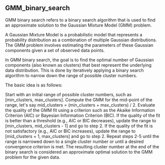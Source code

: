 ## GMM_binary_search

GMM binary search refers to a binary search algorithm that is used to find an approximate solution to the Gaussian Mixture Model (GMM) problem.

A Gaussian Mixture Model is a probabilistic model that represents a probability distribution as a combination of multiple Gaussian distributions. The GMM problem involves estimating the parameters of these Gaussian components given a set of observed data points.

In GMM binary search, the goal is to find the optimal number of Gaussian components (also known as clusters) that best represent the underlying data distribution. This is done by iteratively applying a binary search algorithm to narrow down the range of possible cluster numbers.


The basic idea is as follows:

Start with an initial range of possible cluster numbers, such as [min_clusters, max_clusters].
Compute the GMM for the mid-point of the range, let's say mid_clusters = (min_clusters + max_clusters) / 2.
Evaluate the quality of the GMM fit using a criterion such as the Akaike Information Criterion (AIC) or Bayesian Information Criterion (BIC).
If the quality of the fit is better than a threshold (e.g., AIC or BIC decreases), update the range to [min_clusters, mid_clusters - 1] and go to step 2.
If the quality of the fit is not satisfactory (e.g., AIC or BIC increases), update the range to [mid_clusters + 1, max_clusters] and go to step 2.
Repeat steps 2-5 until the range is narrowed down to a single cluster number or until a desired convergence criterion is met.
The resulting cluster number at the end of the binary search is considered an approximate optimal solution to the GMM problem for the given data.
